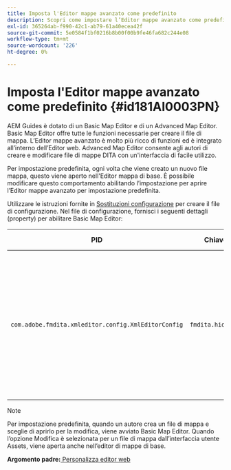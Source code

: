 ```yaml
---
title: Imposta l'Editor mappe avanzato come predefinito
description: Scopri come impostare l’Editor mappe avanzato come predefinito
exl-id: 365264ab-f990-42c1-ab79-61a40ecea42f
source-git-commit: 5e0584f1bf0216b8b00f00b9fe46fa682c244e08
workflow-type: tm+mt
source-wordcount: '226'
ht-degree: 0%

---
```


# Imposta l&#39;Editor mappe avanzato come predefinito {#id181AI0003PN}

AEM Guides è dotato di un Basic Map Editor e di un Advanced Map Editor. Basic Map Editor offre tutte le funzioni necessarie per creare il file di mappa. L’Editor mappe avanzato è molto più ricco di funzioni ed è integrato all’interno dell’Editor web. Advanced Map Editor consente agli autori di creare e modificare file di mappe DITA con un&#39;interfaccia di facile utilizzo.

Per impostazione predefinita, ogni volta che viene creato un nuovo file mappa, questo viene aperto nell&#39;Editor mappa di base. È possibile modificare questo comportamento abilitando l’impostazione per aprire l’Editor mappe avanzato per impostazione predefinita.

Utilizzare le istruzioni fornite in [Sostituzioni configurazione](download-install-additional-config-override.md#) per creare il file di configurazione. Nel file di configurazione, fornisci i seguenti dettagli \(property\) per abilitare Basic Map Editor:

| PID | Chiave proprietà | Valore proprietà |
|---|------------|--------------|
| `com.adobe.fmdita.xmleditor.config.XmlEditorConfig` | ``fmdita.hide.oldmapeditor`` | Booleano \(true/false\). Se si desidera utilizzare l&#39;Editor mapping avanzato per impostazione predefinita, impostare questa proprietà su true.<br> **Valore predefinito**: false |

>[!NOTE]
>
> Per impostazione predefinita, quando un autore crea un file di mappa e sceglie di aprirlo per la modifica, viene avviato Basic Map Editor. Quando l’opzione Modifica è selezionata per un file di mappa dall’interfaccia utente Assets, viene aperta anche nell’editor di mappe di base.

**Argomento padre:**[ Personalizza editor web](conf-web-editor.md)
